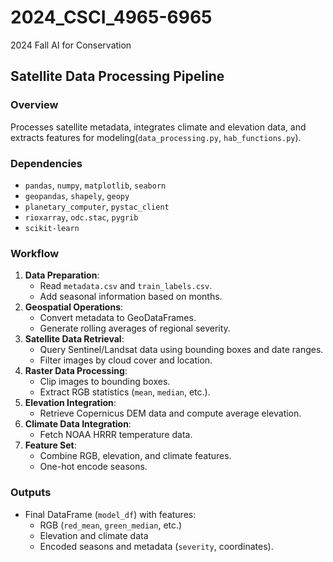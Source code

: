 # 2024_CSCI_4965-6965
2024 Fall AI for Conservation

## Satellite Data Processing Pipeline

### Overview
Processes satellite metadata, integrates climate and elevation data, and extracts features for modeling(`data_processing.py`, `hab_functions.py`).

### Dependencies
- `pandas`, `numpy`, `matplotlib`, `seaborn`
- `geopandas`, `shapely`, `geopy`
- `planetary_computer`, `pystac_client`
- `rioxarray`, `odc.stac`, `pygrib`
- `scikit-learn`

### Workflow
1. **Data Preparation**:
   - Read `metadata.csv` and `train_labels.csv`.
   - Add seasonal information based on months.
2. **Geospatial Operations**:
   - Convert metadata to GeoDataFrames.
   - Generate rolling averages of regional severity.
3. **Satellite Data Retrieval**:
   - Query Sentinel/Landsat data using bounding boxes and date ranges.
   - Filter images by cloud cover and location.
4. **Raster Data Processing**:
   - Clip images to bounding boxes.
   - Extract RGB statistics (`mean`, `median`, etc.).
5. **Elevation Integration**:
   - Retrieve Copernicus DEM data and compute average elevation.
6. **Climate Data Integration**:
   - Fetch NOAA HRRR temperature data.
7. **Feature Set**:
   - Combine RGB, elevation, and climate features.
   - One-hot encode seasons.

### Outputs
- Final DataFrame (`model_df`) with features:
  - RGB (`red_mean`, `green_median`, etc.)
  - Elevation and climate data
  - Encoded seasons and metadata (`severity`, coordinates).
